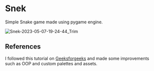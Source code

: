 # Snek

Simple Snake game made using pygame engine.

![Snek-2023-05-07-19-24-44_Trim](https://user-images.githubusercontent.com/56521026/236705519-7b73504b-54c0-4119-b0e7-386390356a87.gif)

## References

I followed this tutorial on [Geeksforgeeks](https://www.geeksforgeeks.org/snake-game-in-python-using-pygame-module/) and made some improvements such as OOP and custom palettes and assets.
